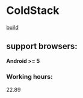 # ColdStack
[build](http://coldstack.wndrbase.com/)

## support browsers:
**Android >= 5**

### Working hours:
22.89